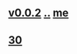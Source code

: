 ## [v0.0.2](https://github.com/littleflute/DAY-IN-PHOTOS/edit/master/files/2018/july/readme.md) [..](..) [me]()
## [30](30)
